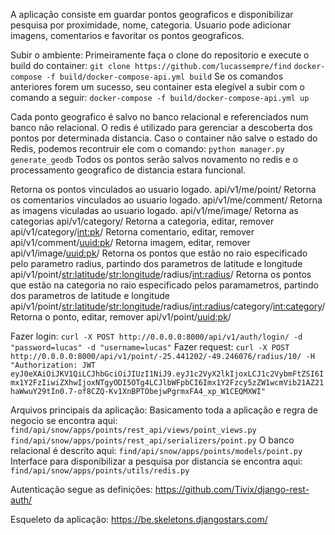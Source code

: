 A aplicação consiste em guardar pontos geograficos e disponibilizar pesquisa por proximidade, nome, categoria.
Usuario pode adicionar imagens, comentarios e favoritar os pontos geograficos.

Subir o ambiente:
 Primeiramente faça o clone do repositorio e execute o build do container:
  `git clone https://github.com/lucassempre/find`
  `docker-compose -f build/docker-compose-api.yml build`
 Se os comandos anteriores forem um sucesso, seu container esta elegível a subir com o comando a seguir:
  `docker-compose -f build/docker-compose-api.yml up`

Cada ponto geografico é salvo no banco relacional e referenciados num banco não relacional. 
O redis é utilizado para gerenciar a descoberta dos pontos por determinada distancia.
Caso o container não salve o estado do Redis, podemos recontruir ele com o comando:
  `python manager.py generate_geodb`
  Todos os pontos serão salvos novamento no redis e o processamento geografico de distancia estara funcional.

Retorna os pontos vinculados ao usuario logado.
    api/v1/me/point/
Retorna os comentarios vinculados ao usuario logado.
    api/v1/me/comment/
Retorna as imagens viculadas ao usuario logado.
    api/v1/me/image/
Retorna as categorias
    api/v1/category/
Retorna a categoria, editar, remover
    api/v1/category/<int:pk>/
Retorna comentario, editar, remover  
    api/v1/comment/<uuid:pk>/
Retorna imagem, editar, remover
    api/v1/image/<uuid:pk>/
Retorna os pontos que estão no raio especificado pelo parametro radius, partindo dos parametros de latitude e longitude 
    api/v1/point/<str:latitude>/<str:longitude>/radius/<int:radius>/
Retorna os pontos que estão na categoria no raio especificado pelos paramametros, partindo dos parametros de latitude e longitude 
    api/v1/point/<str:latitude>/<str:longitude>/radius/<int:radius>/category/<int:category>/
 Retorna o ponto, editar, remover
    api/v1/point/<uuid:pk>/
    
 Fazer login:
  `curl -X POST http://0.0.0.0:8000/api/v1/auth/login/ -d "password=lucas" -d "username=lucas"`
 Fazer request:
  `curl -X POST http://0.0.0.0:8000/api/v1/point/-25.441202/-49.246076/radius/10/ -H "Authorization: JWT eyJ0eXAiOiJKV1QiLCJhbGciOiJIUzI1NiJ9.eyJ1c2VyX2lkIjoxLCJ1c2VybmFtZSI6Imx1Y2FzIiwiZXhwIjoxNTgyODI5OTg4LCJlbWFpbCI6Imx1Y2Fzcy5zZW1wcmVib21AZ21haWwuY29tIn0.7-of8CZQ-Kv1XnBPTObejwPgrmxFA4_xp_W1CEQMXWI"`
    
Arquivos principais da aplicação:
 Basicamento toda a aplicação e regra de negocio se encontra aqui:
 `find/api/snow/apps/points/rest_api/views/point_views.py`
 `find/api/snow/apps/points/rest_api/serializers/point.py`
 O banco relacional é descrito aqui:
 `find/api/snow/apps/points/models/point.py`
 Interface para disponibilizar a pesquisa por distancia se encontra aqui:
 `find/api/snow/apps/points/utils/redis.py`

Autenticação segue as definições:
https://github.com/Tivix/django-rest-auth/

Esqueleto da aplicação:
https://be.skeletons.djangostars.com/

 
